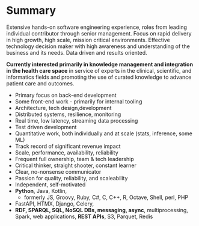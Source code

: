 # Summary

Extensive hands-on software engineering experience, roles from leading individual contributor through senior management. Focus on rapid delivery in high growth, high scale, mission critical environments. Effective technology decision maker with high awareness and understanding of the business and its needs. Data driven and results oriented.

**Currently interested primarily in knowledge management and integration in the health care space** in service of experts in the clinical, scientific, and informatics fields and promoting the use of curated knowledge to advance patient care and outcomes.

* Primary focus on back-end development
* Some front-end work - primarily for internal tooling
* Architecture, tech design,development
* Distributed systems, resilience, monitoring
* Real time, low latency, streaming data processing
* Test driven development
* Quantitative work, both individually and at scale (stats, inference, some ML)
* Track record of significant revenue impact 
* Scale, performance, availability, reliability
* Frequent full ownership, team & tech leadership
* Critical thinker, straight shooter, constant learner
* Clear, no-nonsense communicator
* Passion for quality, reliability, and scaleability
* Independent, self-motivated
* **Python**, Java, Kotlin, 
  * formerly JS, Groovy, Ruby, C#, C, C++, R, Octave, Shell, perl, PHP
* FastAPI, HTMX, Django, Celery, 
* **RDF, SPARQL, SQL, NoSQL DBs, messaging, async**, multiprocessing, Spark, web applications, **REST APIs**, S3, Parquet, Redis

